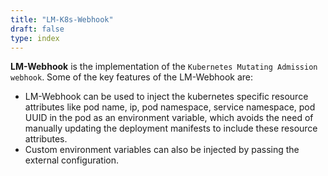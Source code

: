 ```yaml
---
title: "LM-K8s-Webhook"
draft: false
type: index
---
```



**LM-Webhook** is the implementation of the `Kubernetes Mutating Admission webhook`. Some of the key features of the LM-Webhook are:

- LM-Webhook can be used to inject the kubernetes specific resource attributes like pod name, ip, pod namespace, service namespace, pod UUID in the pod as an environment variable, which avoids the need of manually updating the deployment manifests to include these resource attributes. 
- Custom environment variables can also be injected by passing the external configuration.